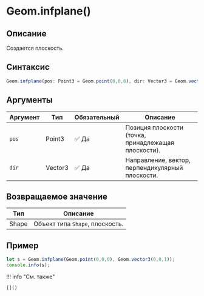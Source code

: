 # Geom.infplane()

## Описание
Создается плоскость.

## Синтаксис
```javascript
Geom.infplane(pos: Point3 = Geom.point(0,0,0), dir: Vector3 = Geom.vector3(0,0,1)) -> Shape
```

## Аргументы

| Аргумент | Тип      | Обязательный | Описание                                      |
|---------|----------|--------------|-----------------------------------------------|
| `pos`   | Point3   | :white_check_mark: Да          | Позиция плоскости (точка, принадлежащая плоскости). |
| `dir`   | Vector3  | :white_check_mark: Да          | Направление, вектор, перпендикулярный плоскости. |

## Возвращаемое значение

| Тип   | Описание                          |
|-------|-----------------------------------|
| Shape | Объект типа `Shape`, плоскость.   |

## Пример
```javascript linenums="1"
let s = Geom.infplane(Geom.point(0,0,0), Geom.vector3(0,0,1));
console.info(s);
```

!!! info "См. также"

    []()

